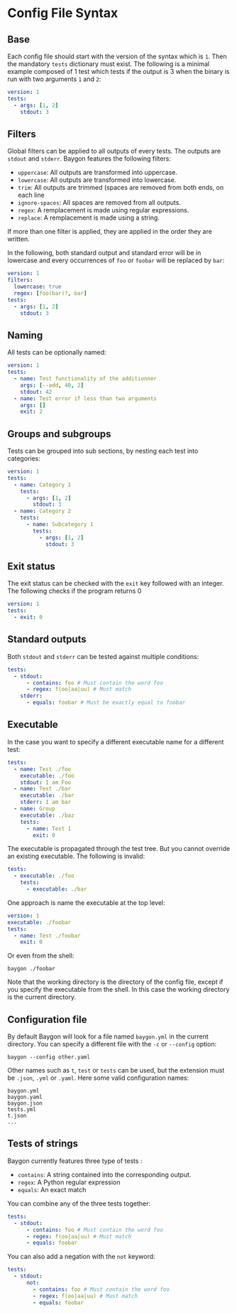# Config File Syntax

## Base

Each config file should start with the version of the syntax which is `1`. Then the mandatory `tests` dictionary must exist. The following is a minimal example composed of 1 test which tests if the output is 3 when the binary is run with two arguments `1` and `2`:

```yaml
version: 1
tests:
  - args: [1, 2]
    stdout: 3
```

## Filters

Global filters can be applied to all outputs of every tests. The outputs are `stdout` and `stderr`. Baygon features the following filters:

- `uppercase`: All outputs are transformed into uppercase.
- `lowercase`: All outputs are transformed into lowercase.
- `trim`: All outputs are trimmed (spaces are removed from both ends, on each line
- `ignore-spaces`: All spaces are removed from all outputs.
- `regex`: A remplacement is made using regular expressions.
- `replace`: A remplacement is made using a string.

If more than one filter is applied, they are applied in the order they are written.

In the following, both standard output and standard error will be in lowercase and every occurrences of `foo` or `foobar` will be replaced by `bar`:

```yaml
version: 1
filters:
  lowercase: true
  regex: [foo(bar)?, bar]
tests:
  - args: [1, 2]
    stdout: 3
```

## Naming

All tests can be optionally named:

```yaml
version: 1
tests:
  - name: Test functionality of the additionner
    args: [--add, 40, 2]
    stdout: 42
  - name: Test error if less than two arguments
    args: []
    exit: 2
```

## Groups and subgroups

Tests can be grouped into sub sections, by nesting each test into categories:

```yaml
version: 1
tests:
  - name: Category 1
    tests:
      - args: [1, 2]
        stdout: 3
  - name: Category 2
    tests:
      - name: Subcategory 1
        tests:
          - args: [1, 2]
            stdout: 3
```

## Exit status

The exit status can be checked with the `exit` key followed with an integer. The following checks if the program returns 0

```yaml
version: 1
tests:
  - exit: 0
```

## Standard outputs

Both `stdout` and `stderr` can be tested against multiple conditions:

```yaml
tests:
  - stdout:
      - contains: foo # Must contain the word foo
      - regex: f(oo|aa|uu) # Must match
    stderr:
      - equals: foobar # Must be exactly equal to foobar
```

## Executable

In the case you want to specify a different executable name for a different test:

```yaml
tests:
  - name: Test ./foo
    executable: ./foo
    stdout: I am Foo
  - name: Test ./bar
    executable: ./bar
    stderr: I am bar
  - name: Group
    executable: ./baz
    tests:
      - name: Test 1
        exit: 0
```

The executable is propagated through the test tree. But you cannot override an existing executable. The following is invalid:

```yaml
tests:
  - executable: ./foo
    tests:
      - executable: ./bar
```

One approach is name the executable at the top level:

```yaml
version: 1
executable: ./foobar
tests:
  - name: Test ./foobar
    exit: 0
```

Or even from the shell:

```console
baygon ./foobar
```

Note that the working directory is the directory of the config file, except if you specify the executable from the shell. In this case the working directory is the current directory.

## Configuration file

By default Baygon will look for a file named `baygon.yml` in the current directory. You can specify a different file with the `-c` or `--config` option:

```console
baygon --config other.yaml
```

Other names such as `t`, `test` or `tests` can be used, but the extension must be `.json`, `.yml` or `.yaml`. Here some valid configuration names:

```text
baygon.yml
baygon.yaml
baygon.json
tests.yml
t.json
...
```

## Tests of strings

Baygon currently features three type of tests :

- `contains`: A string contained into the corresponding output.
- `regex`: A Python regular expression
- `equals`: An exact match

You can combine any of the three tests together:

```yaml
tests:
  - stdout:
      - contains: foo # Must contain the word foo
      - regex: f(oo|aa|uu) # Must match
      - equals: foobar
```

You can also add a negation with the `not` keyword:

```yaml
tests:
  - stdout:
      not:
        - contains: foo # Must contain the word foo
        - regex: f(oo|aa|uu) # Must match
        - equals: foobar
```
